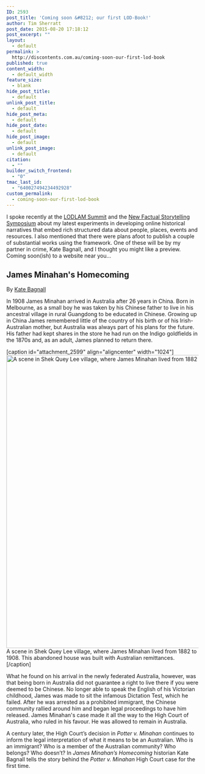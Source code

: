 ```yaml
---
ID: 2593
post_title: 'Coming soon &#8212; our first LOD-Book!'
author: Tim Sherratt
post_date: 2015-08-20 17:18:12
post_excerpt: ""
layout:
  - default
permalink: >
  http://discontents.com.au/coming-soon-our-first-lod-book
published: true
content_width:
  - default_width
feature_size:
  - blank
hide_post_title:
  - default
unlink_post_title:
  - default
hide_post_meta:
  - default
hide_post_date:
  - default
hide_post_image:
  - default
unlink_post_image:
  - default
citation:
  - ""
builder_switch_frontend:
  - "0"
tmac_last_id:
  - "640027494234492928"
custom_permalink:
  - coming-soon-our-first-lod-book
---
```

I spoke recently at the <a href="http://summit2015.lodlam.net/2015/07/10/lod-book/">LODLAM Summit</a> and the <a href="http://discontents.com.au/stories-for-machines-data-for-humans/">New Factual Storytelling Symposium</a> about my latest experiments in developing online historical narratives that embed rich structured data about people, places, events and resources. I also mentioned that there were plans afoot to publish a couple of substantial works using the framework. One of these will be by my partner in crime, Kate Bagnall, and I thought you might like a preview. Coming soon(ish) to a website near you...
<h2>James Minahan's Homecoming</h2>
By <a href="http://katebagnall.com">Kate Bagnall</a>

In 1908 James Minahan arrived in Australia after 26 years in China. Born in Melbourne, as a small boy he was taken by his Chinese father to live in his ancestral village in rural Guangdong to be educated in Chinese. Growing up in China James remembered little of the country of his birth or of his Irish-Australian mother, but Australia was always part of his plans for the future. His father had kept shares in the store he had run on the Indigo goldfields in the 1870s and, as an adult, James planned to return there.

[caption id="attachment_2599" align="aligncenter" width="1024"]<a href="http://discontents.com.au/wp-content/uploads/2015/08/Abandoned-house-in-Shiquli.jpg"><img class="size-large wp-image-2599" src="http://discontents.com.au/wp-content/uploads/2015/08/Abandoned-house-in-Shiquli-1024x768.jpg" alt="A scene in Shek Quey Lee village, where James Minahan lived  from 1882 to 1908. This abandoned house was built with Australian remittances." width="1024" height="768" /></a> A scene in Shek Quey Lee village, where James Minahan lived from 1882 to 1908. This abandoned house was built with Australian remittances.[/caption]

What he found on his arrival in the newly federated Australia, however, was that being born in Australia did not guarantee a right to live there if you were deemed to be Chinese. No longer able to speak the English of his Victorian childhood, James was made to sit the infamous Dictation Test, which he failed. After he was arrested as a prohibited immigrant, the Chinese community rallied around him and began legal proceedings to have him released. James Minahan's case made it all the way to the High Court of Australia, who ruled in his favour. He was allowed to remain in Australia.

A century later, the High Court’s decision in <i>Potter v. Minahan</i> continues to inform the legal interpretation of what it means to be an Australian. Who is an immigrant? Who is a member of the Australian community? Who belongs? Who doesn’t? In <em>James Minahan’s Homecoming</em> historian Kate Bagnall tells the story behind the <i>Potter v. Minahan</i> High Court case for the first time.
<div></div>